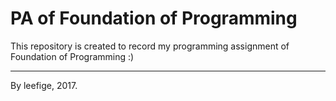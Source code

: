 # PA of Foundation of Programming

This repository is created to record my programming assignment of Foundation of Programming :)

***

By leefige, 2017.
